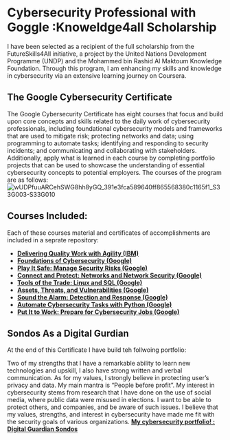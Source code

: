 # Cybersecurity Professional with Goggle :Knoweldge4all Scholarship
I have been selected as a recipient of the full scholarship from the FutureSkills4All initiative, a project by the United Nations Development Programme (UNDP) and the Mohammed bin Rashid Al Maktoum Knowledge Foundation. Through this program, I am enhancing my skills and knowledge in cybersecurity via an extensive learning journey on Coursera.

## The Google Cybersecurity Certificate
The Google Cybersecurity Certificate has eight courses that focus and build upon core concepts and skills related to the daily work of cybersecurity professionals, including foundational cybersecurity models and frameworks that are used to mitigate risk; protecting networks and data; using programming to automate tasks; identifying and responding to security incidents; and communicating and collaborating with stakeholders. Additionally, apply what is learned in each course by completing portfolio projects that can be used to showcase the understanding of essential cybersecurity concepts to potential employers. The courses of the program are as follows: 
![wUDPfuuARCehSWG8hh8yGQ_391e3fca589640ff865568380c1165f1_S33G003-S33G010](https://github.com/user-attachments/assets/1109190a-94f8-44b2-9bef-610166d83082)


## Courses Included:
Each of these courses material and certificates of accomplishments are included in a seprate repository: 
- **[Delivering Quality Work with Agility (IBM)](https://github.com/sondosaabed/Delivering-Quality-Work-with-Agility)**
- **[Foundations of Cybersecurity (Google)](https://github.com/sondosaabed/Foundations-of-Cybersecurity)**
- **[Play It Safe: Manage Security Risks (Google)](https://github.com/sondosaabed/Manage-Security-Risks)**
- **[Connect and Protect: Networks and Network Security (Google)](https://github.com/sondosaabed/Networks-and-Network-Security)**
- **[Tools of the Trade: Linux and SQL (Google)](https://github.com/sondosaabed/Tools-of-the-Trade-Linux-and-SQL)**
- **[Assets, Threats, and Vulnerabilities (Google)](https://github.com/sondosaabed/Assets-Threats-and-Vulnerabilities)**
- **[Sound the Alarm: Detection and Response (Google)]()**
- **[Automate Cybersecurity Tasks with Python (Google)]()**
- **[Put It to Work: Prepare for Cybersecurity Jobs (Google)]()**



## Sondos As a Digital Gurdian
At the end of this Certificate I have build teh follwoing portfolio:

Two of my strengths that I have a remarkable ability to learn new technologies and upskill, I also have strong written and verbal communication. As for my values, I strongly believe in protecting user’s privacy and data. My main mantra is “People before profit”. My interest in cybersecurity stems from research that I have done on the use of social media, where public data were misused in elections. I want to be able to protect others, and companies, and be aware of such issues. I believe that my values, strengths, and interest in cybersecurity have made me fit with the security goals of various organizations. 
**[ My cybersecurity portfolio! : Digital Guardian Sondos](https://github.com/sondosaabed/Digital-Guardian-Sondos)**
